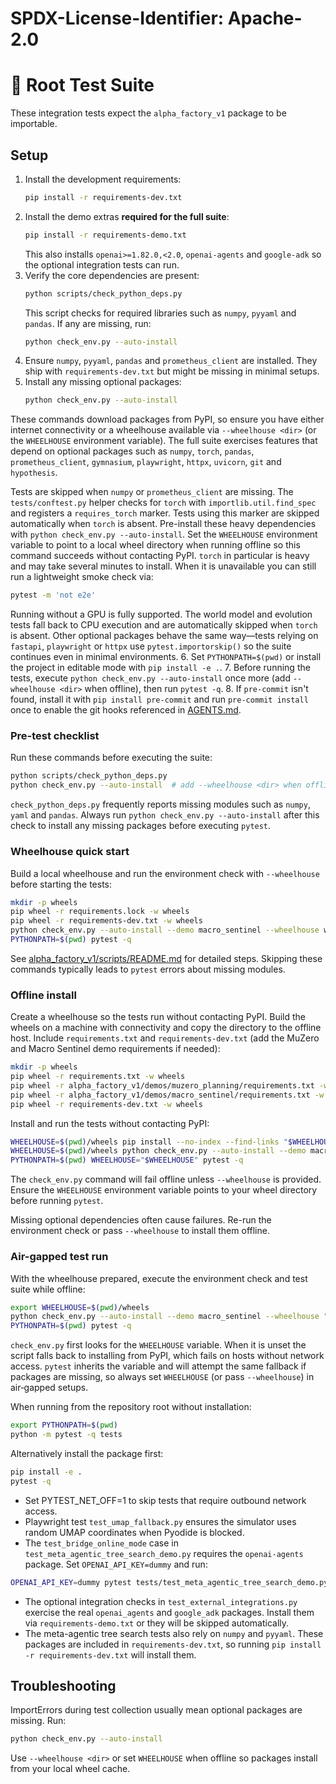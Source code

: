 # SPDX-License-Identifier: Apache-2.0
# 🧪 Root Test Suite

These integration tests expect the `alpha_factory_v1` package to be importable.

## Setup

1. Install the development requirements:
   ```bash
   pip install -r requirements-dev.txt
   ```
2. Install the demo extras **required for the full suite**:
   ```bash
   pip install -r requirements-demo.txt
   ```
   This also installs `openai>=1.82.0,<2.0`, `openai-agents` and `google-adk` so
   the optional integration tests can run.
3. Verify the core dependencies are present:
   ```bash
   python scripts/check_python_deps.py
   ```
   This script checks for required libraries such as `numpy`, `pyyaml` and `pandas`.
   If any are missing, run:
   ```bash
   python check_env.py --auto-install
   ```
4. Ensure `numpy`, `pyyaml`, `pandas` and `prometheus_client` are installed.
   They ship with `requirements-dev.txt` but might be missing in minimal
   setups.
5. Install any missing optional packages:
   ```bash
   python check_env.py --auto-install
   ```
These commands download packages from PyPI, so ensure you have either
internet connectivity or a wheelhouse available via `--wheelhouse <dir>`
(or the `WHEELHOUSE` environment variable).
The full suite exercises features that depend on optional packages such as
`numpy`, `torch`, `pandas`, `prometheus_client`, `gymnasium`, `playwright`,
`httpx`, `uvicorn`, `git` and `hypothesis`.

Tests are skipped when `numpy` or `prometheus_client` are missing. The
`tests/conftest.py` helper checks for `torch` with `importlib.util.find_spec`
and registers a `requires_torch` marker. Tests using this marker are skipped
automatically when `torch` is absent. Pre-install these heavy dependencies with
`python check_env.py --auto-install`. Set the `WHEELHOUSE` environment
variable to point to a local wheel directory when running offline so this
command succeeds without contacting PyPI. `torch` in particular is heavy and
may take several minutes to install. When it is unavailable you can still run
a lightweight smoke check via:
```bash
pytest -m 'not e2e'
```
Running without a GPU is fully supported. The world model and evolution tests
fall back to CPU execution and are automatically skipped when `torch` is
absent. Other optional packages behave the same way—tests relying on
`fastapi`, `playwright` or `httpx` use `pytest.importorskip()` so the suite
continues even in minimal environments.
6. Set `PYTHONPATH=$(pwd)` or install the project in editable mode with `pip install -e .`.
7. Before running the tests, execute `python check_env.py --auto-install` once
   more (add `--wheelhouse <dir>` when offline), then run `pytest -q`.
8. If `pre-commit` isn't found, install it with `pip install pre-commit` and run
   `pre-commit install` once to enable the git hooks referenced in
   [AGENTS.md](../AGENTS.md).

### Pre-test checklist

Run these commands before executing the suite:

```bash
python scripts/check_python_deps.py
python check_env.py --auto-install  # add --wheelhouse <dir> when offline
```

`check_python_deps.py` frequently reports missing modules such as `numpy`, `yaml`
and `pandas`. Always run `python check_env.py --auto-install` after this check
to install any missing packages before executing `pytest`.

### Wheelhouse quick start

Build a local wheelhouse and run the environment check with `--wheelhouse` before
starting the tests:

```bash
mkdir -p wheels
pip wheel -r requirements.lock -w wheels
pip wheel -r requirements-dev.txt -w wheels
python check_env.py --auto-install --demo macro_sentinel --wheelhouse wheels
PYTHONPATH=$(pwd) pytest -q
```

See [alpha_factory_v1/scripts/README.md](../alpha_factory_v1/scripts/README.md#offline-setup)
for detailed steps. Skipping these commands typically leads to `pytest` errors
about missing modules.

### Offline install

Create a wheelhouse so the tests run without contacting PyPI. Build the wheels on
a machine with connectivity and copy the directory to the offline host. Include
`requirements.txt` and `requirements-dev.txt` (add the MuZero and Macro Sentinel
demo requirements if needed):

```bash
mkdir -p wheels
pip wheel -r requirements.txt -w wheels
pip wheel -r alpha_factory_v1/demos/muzero_planning/requirements.txt -w wheels
pip wheel -r alpha_factory_v1/demos/macro_sentinel/requirements.txt -w wheels
pip wheel -r requirements-dev.txt -w wheels
```

Install and run the tests without contacting PyPI:

```bash
WHEELHOUSE=$(pwd)/wheels pip install --no-index --find-links "$WHEELHOUSE" -r requirements-dev.txt
WHEELHOUSE=$(pwd)/wheels python check_env.py --auto-install --demo macro_sentinel --wheelhouse "$WHEELHOUSE"
PYTHONPATH=$(pwd) WHEELHOUSE="$WHEELHOUSE" pytest -q
```

The `check_env.py` command will fail offline unless `--wheelhouse` is provided.
Ensure the `WHEELHOUSE` environment variable points to your wheel directory
before running `pytest`.

Missing optional dependencies often cause failures. Re-run the environment check or pass `--wheelhouse` to install them offline.

### Air-gapped test run

With the wheelhouse prepared, execute the environment check and test suite while
offline:

```bash
export WHEELHOUSE=$(pwd)/wheels
python check_env.py --auto-install --demo macro_sentinel --wheelhouse "$WHEELHOUSE"
PYTHONPATH=$(pwd) pytest -q
```

`check_env.py` first looks for the `WHEELHOUSE` variable. When it is unset the
script falls back to installing from PyPI, which fails on hosts without network
access. `pytest` inherits the variable and will attempt the same fallback if
packages are missing, so always set `WHEELHOUSE` (or pass `--wheelhouse`) in
air‑gapped setups.

When running from the repository root without installation:

```bash
export PYTHONPATH=$(pwd)
python -m pytest -q tests
```

Alternatively install the package first:

```bash
pip install -e .
pytest -q
```
- Set PYTEST_NET_OFF=1 to skip tests that require outbound network access.
- Playwright test `test_umap_fallback.py` ensures the simulator uses random UMAP coordinates when Pyodide is blocked.
- The `test_bridge_online_mode` case in `test_meta_agentic_tree_search_demo.py` requires the `openai-agents` package. Set `OPENAI_API_KEY=dummy` and run:
```bash
OPENAI_API_KEY=dummy pytest tests/test_meta_agentic_tree_search_demo.py::test_bridge_online_mode
```
- The optional integration checks in `test_external_integrations.py` exercise
  the real `openai_agents` and `google_adk` packages. Install them via
  `requirements-demo.txt` or they will be skipped automatically.
- The meta-agentic tree search tests also rely on `numpy` and `pyyaml`. These packages are included in `requirements-dev.txt`, so running `pip install -r requirements-dev.txt` will install them.

## Troubleshooting

ImportErrors during test collection usually mean optional packages are missing.
Run:

```bash
python check_env.py --auto-install
```

Use `--wheelhouse <dir>` or set `WHEELHOUSE` when offline so packages
install from your local wheel cache.

